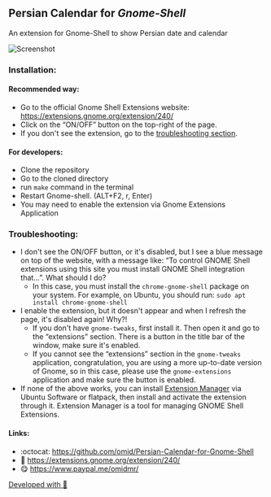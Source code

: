 ## Persian Calendar for *Gnome-Shell*

An extension for Gnome-Shell to show Persian date and calendar

![Screenshot](https://github.com/omid/Persian-Calendar-for-Gnome-Shell/blob/master/assets/screenshot.png?raw=true)

### Installation:

#### Recommended way:
* Go to the official Gnome Shell Extensions website: https://extensions.gnome.org/extension/240/
* Click on the “ON/OFF” button on the top-right of the page.
* If you don't see the extension, go to the [troubleshooting section](README.md#troubleshooting).

#### For developers:
* Clone the repository
* Go to the cloned directory
* run ```make``` command in the terminal
* Restart Gnome-shell. (ALT+F2, r, Enter)
* You may need to enable the extension via Gnome Extensions Application

### Troubleshooting:
* I don't see the ON/OFF button, or it's disabled, but I see a blue message on top of the website, with a message like: “To control GNOME Shell extensions using this site you must install GNOME Shell integration that…”. What should I do?
   * In this case, you must install the `chrome-gnome-shell` package on your system. For example, on Ubuntu, you should run: `sudo apt install chrome-gnome-shell`
* I enable the extension, but it doesn't appear and when I refresh the page, it's disabled again! Why?!
   * If you don't have `gnome-tweaks`, first install it. Then open it and go to the “extensions” section. There is a button in the title bar of the window, make sure it's enabled.
   * If you cannot see the “extensions” section in the `gnome-tweaks` application, congratulation, you are using a more up-to-date version of Gnome, so in this case, please use the `gnome-extensions` application and make sure the button is enabled.
* If none of the above works, you can install [Extension Manager](https://github.com/mjakeman/extension-manager) via Ubuntu Software or flatpack, then install and activate the extension through it. Extension Manager is a tool for managing GNOME Shell Extensions.

#### Links:
* :octocat: https://github.com/omid/Persian-Calendar-for-Gnome-Shell
* :link: https://extensions.gnome.org/extension/240/
* :yum: https://www.paypal.me/omidmr/

[Developed with :green_heart:](https://github.com/omid/Persian-Calendar-for-Gnome-Shell/graphs/contributors)
